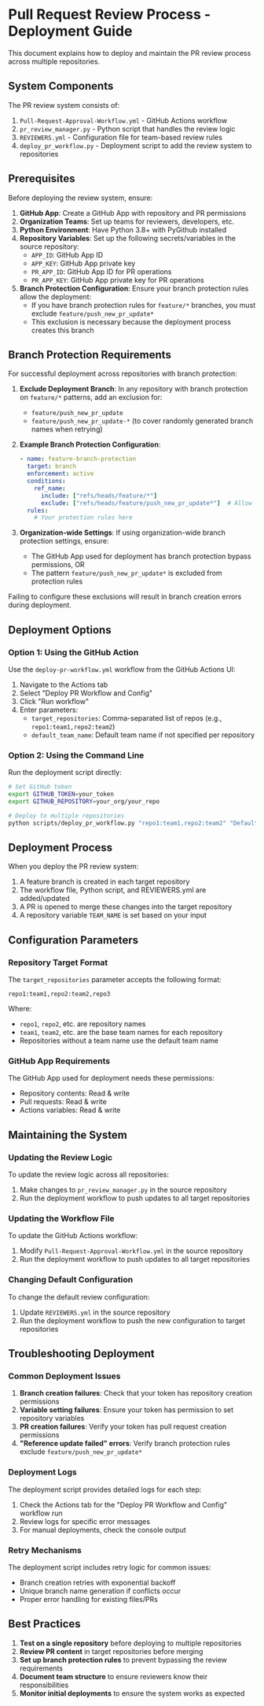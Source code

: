 # Pull Request Review Process - Deployment Guide

This document explains how to deploy and maintain the PR review process across multiple repositories.

## System Components

The PR review system consists of:

1. `Pull-Request-Approval-Workflow.yml` - GitHub Actions workflow 
2. `pr_review_manager.py` - Python script that handles the review logic
3. `REVIEWERS.yml` - Configuration file for team-based review rules
4. `deploy_pr_workflow.py` - Deployment script to add the review system to repositories

## Prerequisites

Before deploying the review system, ensure:

1. **GitHub App**: Create a GitHub App with repository and PR permissions
2. **Organization Teams**: Set up teams for reviewers, developers, etc.
3. **Python Environment**: Have Python 3.8+ with PyGithub installed
4. **Repository Variables**: Set up the following secrets/variables in the source repository:
   - `APP_ID`: GitHub App ID
   - `APP_KEY`: GitHub App private key
   - `PR_APP_ID`: GitHub App ID for PR operations
   - `PR_APP_KEY`: GitHub App private key for PR operations
5. **Branch Protection Configuration**: Ensure your branch protection rules allow the deployment:
   - If you have branch protection rules for `feature/*` branches, you must exclude `feature/push_new_pr_update*` 
   - This exclusion is necessary because the deployment process creates this branch

## Branch Protection Requirements

For successful deployment across repositories with branch protection:

1. **Exclude Deployment Branch**: In any repository with branch protection on `feature/*` patterns, add an exclusion for:
   - `feature/push_new_pr_update`
   - `feature/push_new_pr_update-*` (to cover randomly generated branch names when retrying)

2. **Example Branch Protection Configuration**:
   ```yaml
   - name: feature-branch-protection
     target: branch
     enforcement: active
     conditions:
       ref_name:
         include: ["refs/heads/feature/*"]
         exclude: ["refs/heads/feature/push_new_pr_update*"]  # Allow deployment branch
     rules:
       # Your protection rules here
   ```

3. **Organization-wide Settings**: If using organization-wide branch protection settings, ensure:
   - The GitHub App used for deployment has branch protection bypass permissions, OR
   - The pattern `feature/push_new_pr_update*` is excluded from protection rules

Failing to configure these exclusions will result in branch creation errors during deployment.

## Deployment Options

### Option 1: Using the GitHub Action

Use the `deploy-pr-workflow.yml` workflow from the GitHub Actions UI:

1. Navigate to the Actions tab
2. Select "Deploy PR Workflow and Config"
3. Click "Run workflow"
4. Enter parameters:
   - `target_repositories`: Comma-separated list of repos (e.g., `repo1:team1,repo2:team2`)
   - `default_team_name`: Default team name if not specified per repository

### Option 2: Using the Command Line

Run the deployment script directly:

```bash
# Set GitHub token
export GITHUB_TOKEN=your_token
export GITHUB_REPOSITORY=your_org/your_repo

# Deploy to multiple repositories
python scripts/deploy_pr_workflow.py "repo1:team1,repo2:team2" "Default-Team-Name"
```

## Deployment Process

When you deploy the PR review system:

1. A feature branch is created in each target repository
2. The workflow file, Python script, and REVIEWERS.yml are added/updated
3. A PR is opened to merge these changes into the target repository
4. A repository variable `TEAM_NAME` is set based on your input

## Configuration Parameters

### Repository Target Format

The `target_repositories` parameter accepts the following format:
```
repo1:team1,repo2:team2,repo3
```

Where:
- `repo1`, `repo2`, etc. are repository names
- `team1`, `team2`, etc. are the base team names for each repository
- Repositories without a team name use the default team name

### GitHub App Requirements

The GitHub App used for deployment needs these permissions:
- Repository contents: Read & write
- Pull requests: Read & write
- Actions variables: Read & write

## Maintaining the System

### Updating the Review Logic

To update the review logic across all repositories:

1. Make changes to `pr_review_manager.py` in the source repository
2. Run the deployment workflow to push updates to all target repositories

### Updating the Workflow File

To update the GitHub Actions workflow:

1. Modify `Pull-Request-Approval-Workflow.yml` in the source repository
2. Run the deployment workflow to push updates to all target repositories

### Changing Default Configuration

To change the default review configuration:

1. Update `REVIEWERS.yml` in the source repository
2. Run the deployment workflow to push the new configuration to target repositories

## Troubleshooting Deployment

### Common Deployment Issues

1. **Branch creation failures**: Check that your token has repository creation permissions
2. **Variable setting failures**: Ensure your token has permission to set repository variables
3. **PR creation failures**: Verify your token has pull request creation permissions
4. **"Reference update failed" errors**: Verify branch protection rules exclude `feature/push_new_pr_update*`

### Deployment Logs

The deployment script provides detailed logs for each step:

1. Check the Actions tab for the "Deploy PR Workflow and Config" workflow run
2. Review logs for specific error messages
3. For manual deployments, check the console output

### Retry Mechanisms

The deployment script includes retry logic for common issues:
- Branch creation retries with exponential backoff
- Unique branch name generation if conflicts occur
- Proper error handling for existing files/PRs

## Best Practices

1. **Test on a single repository** before deploying to multiple repositories
2. **Review PR content** in target repositories before merging
3. **Set up branch protection rules** to prevent bypassing the review requirements
4. **Document team structure** to ensure reviewers know their responsibilities
5. **Monitor initial deployments** to ensure the system works as expected
